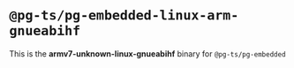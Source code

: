 # `@pg-ts/pg-embedded-linux-arm-gnueabihf`

This is the **armv7-unknown-linux-gnueabihf** binary for `@pg-ts/pg-embedded`
